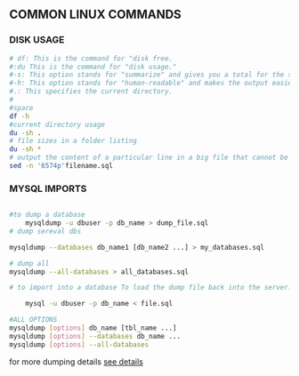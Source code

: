 ## COMMON LINUX COMMANDS
### DISK USAGE
```bash
# df: This is the command for "disk free.
#:du This is the command for "disk usage."
#-s: This option stands for "summarize" and gives you a total for the specified directory.
#-h: This option stands for "human-readable" and makes the output easier to read for humans 
#.: This specifies the current directory.
#
#space
df -h
#current directory usage 
du -sh .
# file sizes in a folder listing
du -sh *
# output the content of a particular line in a big file that cannot be opened normally for instance line 6574 of an over 20gb sql file
sed -n '6574p'filename.sql

```

###  MYSQL IMPORTS 

```bash 

#to dump a database 
    mysqldump -u dbuser -p db_name > dump_file.sql
# dump sereval dbs

mysqldump --databases db_name1 [db_name2 ...] > my_databases.sql

# dump all 
mysqldump --all-databases > all_databases.sql

# to import into a database To load the dump file back into the server:

    mysql -u dbuser -p db_name < file.sql

#ALL OPTIONS
mysqldump [options] db_name [tbl_name ...]
mysqldump [options] --databases db_name ...
mysqldump [options] --all-databases
```
for more dumping details [see details](https://dev.mysql.com/doc/refman/8.4/en/mysqldump.html)

